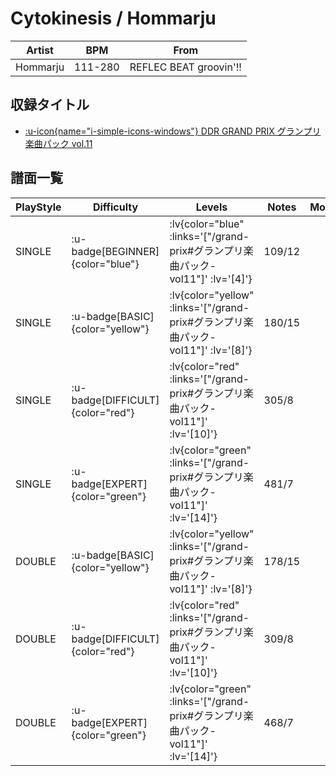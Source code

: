 # Cytokinesis / Hommarju

|Artist|BPM|From|
|------|---|----|
|Hommarju|111-280|REFLEC BEAT groovin'!!|

## 収録タイトル

- [ :u-icon{name="i-simple-icons-windows"} DDR GRAND PRIX グランプリ楽曲パック vol.11](/grand-prix#グランプリ楽曲パック-vol11)

## 譜面一覧

|PlayStyle|Difficulty|Levels|Notes|Movie|
|---------|----------|------|-----|-----|
|SINGLE| :u-badge[BEGINNER]{color="blue"} | :lv{color="blue" :links='["/grand-prix#グランプリ楽曲パック-vol11"]' :lv='[4]'} |109/12||
|SINGLE| :u-badge[BASIC]{color="yellow"} | :lv{color="yellow" :links='["/grand-prix#グランプリ楽曲パック-vol11"]' :lv='[8]'} |180/15||
|SINGLE| :u-badge[DIFFICULT]{color="red"} | :lv{color="red" :links='["/grand-prix#グランプリ楽曲パック-vol11"]' :lv='[10]'} |305/8||
|SINGLE| :u-badge[EXPERT]{color="green"} | :lv{color="green" :links='["/grand-prix#グランプリ楽曲パック-vol11"]' :lv='[14]'} |481/7||
|DOUBLE| :u-badge[BASIC]{color="yellow"} | :lv{color="yellow" :links='["/grand-prix#グランプリ楽曲パック-vol11"]' :lv='[8]'} |178/15||
|DOUBLE| :u-badge[DIFFICULT]{color="red"} | :lv{color="red" :links='["/grand-prix#グランプリ楽曲パック-vol11"]' :lv='[10]'} |309/8||
|DOUBLE| :u-badge[EXPERT]{color="green"} | :lv{color="green" :links='["/grand-prix#グランプリ楽曲パック-vol11"]' :lv='[14]'} |468/7||
